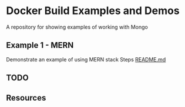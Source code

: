 # Docker Build Examples and Demos
A repository for showing examples of working with Mongo

## Example 1 - MERN
Demonstrate an example of using MERN stack 
Steps [README.md](./01_mern/README.md)  


## TODO

## Resources

